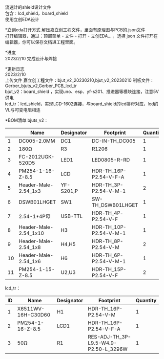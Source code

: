 流速计的shield设计文件  
包含：lcd_shield，board_shield  
使用立创EDA设计  

*立创eda打开方式
解压嘉立创工程文件，里面有原理图与PCB的.json文件  
打开编辑器，通过：顶部菜单 - 文件 - 打开 - 立创EDA... ，选择 json 文件打开在编辑器，你可以保存文档进工程里面。

*进度   
2023/2/10  完成设计与焊接  

*更新日志  
2023/2/10  
上传文件  嘉立创工程文件：bjut_v2_20230210,bjut_v2_20230210  制板文件：Gerber_bjuts_v2,Gerber_PCB_lcd_tr  
bjut_v2：board_shield ，实现uno、esp、yf-s201、推进器等模块连接，注意5V供电  
lcd_tr：lcd_shield，实现LCD-1602连接，与board_shield的lcd排母对应，lcd的VL与可变电阻相连  

*BOM清单
bjuts_v2：

|      | Name                  | Designator | Footprint              | Quantity |
| ---- | --------------------- | ---------- | ---------------------- | -------- |
| 1    | DC005-2.0MM           | DC1        | DC-IN-TH_DC005         | 1        |
| 2    | 180Ω                  | R3         | R1206                  | 1        |
| 3    | FC-2012UGK-520D5      | LED1       | LED0805-R-RD           | 1        |
| 4    | PM254-1-16-Z-8.5      | LCD        | HDR-TH_16P-P2.54-V-F-A | 1        |
| 5    | Header-Male-2.54_1x3  | YF-S201,P  | HDR-TH_3P-P2.54-V-M-1  | 2        |
| 6    | DSWB01LHGET           | SW1        | SW-TH_DSWB01LHGET      | 1        |
| 7    | 2.54-1*4P母           | USB-TTL    | HDR-TH_4P-P2.54-V-F    | 1        |
| 8    | Header-Male-2.54_1x10 | H3         | HDR-TH_10P-P2.54-V-M-1 | 1        |
| 9    | Header-Male-2.54_1x8  | H4,H5      | HDR-TH_8P-P2.54-V-M    | 2        |
| 10   | Header-Male-2.54_1x6  | H6         | HDR-TH_6P-P2.54-V-M-1  | 1        |
| 11   | PM254-1-15-Z-8.5      | U2,U3      | HDR-TH_15P-P2.54-V-F   | 2        |

lcd_tr：

| ID   | Name               | Designator | Footprint                             | Quantity |
| ---- | ------------------ | ---------- | ------------------------------------- | -------- |
| 1    | X6511WV-16H-C30D60 | H1         | HDR-TH_16P-P2.54-V-M                  | 1        |
| 2    | PM254-1-16-Z-8.5   | LCD1       | HDR-TH_16P-P2.54-V-F-A                | 1        |
| 3    | 50Ω                | R1         | RES-ADJ-TH_3P-L9.5-W4.9-P2.50-L_3296W | 1        |
